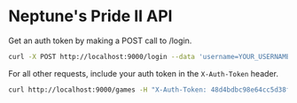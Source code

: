 Neptune's Pride II API
===

Get an auth token by making a POST call to /login.

```bash
curl -X POST http://localhost:9000/login --data 'username=YOUR_USERNAME&password=YOUR_PASSWORD'
```

For all other requests, include your auth token in the `X-Auth-Token` header.

```bash
curl http://localhost:9000/games -H "X-Auth-Token: 48d4bdbc98e64cc5d38fc361e6d9a39f"
```
